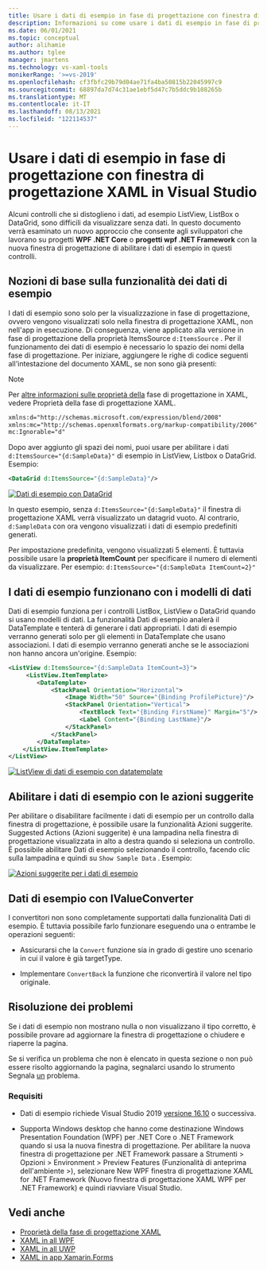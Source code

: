 ```yaml
---
title: Usare i dati di esempio in fase di progettazione con finestra di progettazione XAML in Visual Studio
description: Informazioni su come usare i dati di esempio in fase di progettazione in XAML.
ms.date: 06/01/2021
ms.topic: conceptual
author: alihamie
ms.author: tglee
manager: jmartens
ms.technology: vs-xaml-tools
monikerRange: '>=vs-2019'
ms.openlocfilehash: cf3fbfc29b79d04ae71fa4ba50815b22045997c9
ms.sourcegitcommit: 68897da7d74c31ae1ebf5d47c7b5ddc9b108265b
ms.translationtype: MT
ms.contentlocale: it-IT
ms.lasthandoff: 08/13/2021
ms.locfileid: "122114537"
---
```

# <a name="use-design-time-sample-data-with-the-xaml-designer-in-visual-studio"></a>Usare i dati di esempio in fase di progettazione con finestra di progettazione XAML in Visual Studio

Alcuni controlli che si distoglieno i dati, ad esempio ListView, ListBox o DataGrid, sono difficili da visualizzare senza dati. In questo documento verrà esaminato un nuovo approccio che consente agli sviluppatori che lavorano su progetti **WPF .NET Core** o **progetti wpf .NET Framework** con la nuova finestra di progettazione di abilitare i dati di esempio in questi controlli. 

## <a name="sample-data-feature-basics"></a>Nozioni di base sulla funzionalità dei dati di esempio

I dati di esempio sono solo per la visualizzazione in fase di progettazione, ovvero vengono visualizzati solo nella finestra di progettazione XAML, non nell'app in esecuzione. Di conseguenza, viene applicato alla versione in fase di progettazione della proprietà ItemsSource `d:ItemsSource` . Per il funzionamento dei dati di esempio è necessario lo spazio dei nomi della fase di progettazione. Per iniziare, aggiungere le righe di codice seguenti all'intestazione del documento XAML, se non sono già presenti:

> [!NOTE]
> Per [altre informazioni sulle proprietà della](../xaml-tools/xaml-designtime-data.md) fase di progettazione in XAML, vedere Proprietà della fase di progettazione XAML.

```xml
xmlns:d="http://schemas.microsoft.com/expression/blend/2008"
xmlns:mc="http://schemas.openxmlformats.org/markup-compatibility/2006"
mc:Ignorable="d"
```

Dopo aver aggiunto gli spazi dei nomi, puoi usare per abilitare i dati `d:ItemsSource="{d:SampleData}"` di esempio in ListView, Listbox o DataGrid. Esempio:

```xml
<DataGrid d:ItemsSource="{d:SampleData}"/>
```

[![Dati di esempio con DataGrid](media\xaml-sample-data-empty-datagrid.png "Dati di esempio abilitati in datagrid")](media\xaml-sample-data-empty-datagrid.png#lightbox)

In questo esempio, senza `d:ItemsSource="{d:SampleData}"` il finestra di progettazione XAML verrà visualizzato un datagrid vuoto. Al contrario, `d:SampleData` con ora vengono visualizzati i dati di esempio predefiniti generati.

Per impostazione predefinita, vengono visualizzati 5 elementi. È tuttavia possibile usare la **proprietà ItemCount** per specificare il numero di elementi da visualizzare. Per esempio: `d:ItemsSource="{d:SampleData ItemCount=2}"`

## <a name="sample-data-works-with-datatemplates"></a>I dati di esempio funzionano con i modelli di dati

Dati di esempio funziona per i controlli ListBox, ListView o DataGrid quando si usano modelli di dati. La funzionalità Dati di esempio analerà il DataTemplate e tenterà di generare i dati appropriati. I dati di esempio verranno generati solo per gli elementi in DataTemplate che usano associazioni. I dati di esempio verranno generati anche se le associazioni non hanno ancora un'origine.
Esempio:

```xml
<ListView d:ItemsSource="{d:SampleData ItemCount=3}">
     <ListView.ItemTemplate>
        <DataTemplate>
            <StackPanel Orientation="Horizontal">
                <Image Width="50" Source="{Binding ProfilePicture}"/>
                <StackPanel Orientation="Vertical">
                    <TextBlock Text="{Binding FirstName}" Margin="5"/>
                    <Label Content="{Binding LastName}"/>
                </StackPanel>
            </StackPanel>
        </DataTemplate>
    </ListView.ItemTemplate>
</ListView>
```

[![ListView di dati di esempio con datatemplate](media\xaml-sample-data-templated-listview.png "Dati di esempio usati in un controllo ListView con un DataTemplate")](media\xaml-sample-data-templated-listview.png#lightbox)

## <a name="enable-sample-data-with-suggested-actions"></a>Abilitare i dati di esempio con le azioni suggerite

Per abilitare o disabilitare facilmente i dati di esempio per un controllo dalla finestra di progettazione, è possibile usare la funzionalità Azioni suggerite. Suggested Actions (Azioni suggerite) è una lampadina nella finestra di progettazione visualizzata in alto a destra quando si seleziona un controllo. È possibile abilitare Dati di esempio selezionando il controllo, facendo clic sulla lampadina e quindi su `Show Sample Data` . Esempio:

[![Azioni suggerite per i dati di esempio](media\xaml-sample-data-suggested-actions.png "Abilitare i dati di esempio con le azioni suggerite")](media\xaml-sample-data-suggested-actions.png#lightbox)

## <a name="sample-data-with-ivalueconverters"></a>Dati di esempio con IValueConverter 

I convertitori non sono completamente supportati dalla funzionalità Dati di esempio. È tuttavia possibile farlo funzionare eseguendo una o entrambe le operazioni seguenti:
- Assicurarsi che la `Convert` funzione sia in grado di gestire uno scenario in cui il valore è già targetType.

- Implementare `ConvertBack` la funzione che riconvertirà il valore nel tipo originale. 

## <a name="troubleshooting"></a>Risoluzione dei problemi

Se i dati di esempio non mostrano nulla o non visualizzano il tipo corretto, è possibile provare ad aggiornare la finestra di progettazione o chiudere e riaperre la pagina.

Se si verifica un problema che non è elencato in questa sezione o non può essere risolto aggiornando la pagina, segnalarci usando lo strumento Segnala [un](../ide/how-to-report-a-problem-with-visual-studio.md) problema.

### <a name="requirements"></a>Requisiti

- Dati di esempio richiede Visual Studio 2019 [versione 16.10](/visualstudio/releases/2019/release-notes-v16.10) o successiva.

- Supporta Windows desktop che hanno come destinazione Windows Presentation Foundation (WPF) per .NET Core o .NET Framework quando si usa la nuova finestra di progettazione. Per abilitare la nuova finestra di progettazione per .NET Framework passare a Strumenti > Opzioni > Environment > Preview Features (Funzionalità di anteprima dell'ambiente >), selezionare New WPF finestra di progettazione XAML for .NET Framework (Nuovo finestra di progettazione XAML WPF per .NET Framework) e quindi riavviare Visual Studio.

## <a name="see-also"></a>Vedi anche

- [Proprietà della fase di progettazione XAML](../xaml-tools/xaml-designtime-data.md)
- [XAML in all WPF](/dotnet/framework/wpf/advanced/xaml-in-wpf)
- [XAML in all UWP](/windows/uwp/xaml-platform/xaml-overview)
- [XAML in app Xamarin.Forms](/xamarin/xamarin-forms/xaml/)